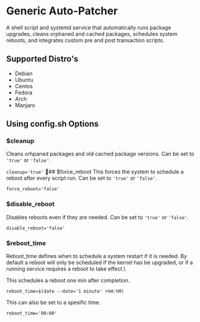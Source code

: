 # Generic Auto-Patcher
A shell script and systemd service that automatically runs package upgrades, cleans orphaned and cached packages, schedules system reboots, and integrates custom pre and post transaction scripts.

## Supported Distro's
- Debian
- Ubuntu
- Centos
- Fedora
- Arch
- Manjaro

## Using config.sh Options

### $cleanup
Cleans orhpaned packages and old cached package versions. Can be set to `'true'` or `'false'`.

```cleanup='true'```
## $force_reboot
This forces the system to schedule a reboot after every script run. Can be set to `'true'` or `'false'`.

```force_reboot='false'```

### $disable_reboot
Disables reboots even if they are needed. Can be set to `'true'` or `'false'`.

```disable_reboot='false'```

### $reboot_time 
Reboot_time defines when to schedule a system restart if it is needed. By default a reboot will only be scheduled if the kernel has be upgraded, or if a running service requires a reboot to take effect.\

This schedules a reboot one min after completion.

```reboot_time=$(date --date='1 minute' +%H:%M)```

This can also be set to a spesific time.

```reboot_time='00:00'```
